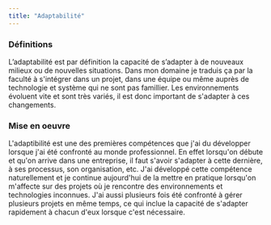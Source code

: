 ```yaml
---
title: "Adaptabilité"
---
```


### Définitions 
L’adaptabilité est par définition la capacité de s’adapter à de nouveaux milieux ou de nouvelles situations.
Dans mon domaine je traduis ça par la faculté à s'intégrer dans un projet, dans une équipe ou même auprès de technologie et système qui ne sont pas famillier.
Les environnements évoluent vite et sont très variés, il est donc important de s'adapter à ces changements.

### Mise en oeuvre
L'adaptibilité est une des premières compétences que j'ai du développer lorsque j'ai été confronté au monde professionnel.
En effet lorsqu'on débute et qu'on arrive dans une entreprise, il faut s'avoir s'adapter à cette dernière, à ses processus, son organisation, etc.
J'ai développé cette compétence naturellement et je continue aujourd'hui de la mettre en pratique lorsqu'on m'affecte sur des projets où je rencontre des environnements et technologies inconnues.
J'ai aussi plusieurs fois été confronté à gérer plusieurs projets en même temps, ce qui inclue la capacité de s'adapter rapidement à chacun d'eux lorsque c'est nécessaire.

